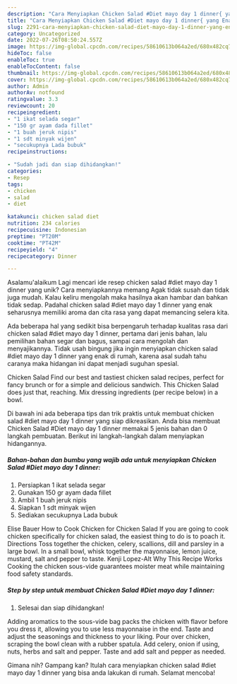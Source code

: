 ```yaml
---
description: "Cara Menyiapkan Chicken Salad #Diet mayo day 1 dinner{ yang Enak"
title: "Cara Menyiapkan Chicken Salad #Diet mayo day 1 dinner{ yang Enak"
slug: 2291-cara-menyiapkan-chicken-salad-diet-mayo-day-1-dinner-yang-enak
category: Uncategorized
date: 2022-07-26T08:50:24.557Z
image: https://img-global.cpcdn.com/recipes/58610613b064a2ed/680x482cq70/chicken-salad-diet-mayo-day-1-dinner-foto-resep-utama.jpg
hideToc: false
enableToc: true
enableTocContent: false
thumbnail: https://img-global.cpcdn.com/recipes/58610613b064a2ed/680x482cq70/chicken-salad-diet-mayo-day-1-dinner-foto-resep-utama.jpg
cover: https://img-global.cpcdn.com/recipes/58610613b064a2ed/680x482cq70/chicken-salad-diet-mayo-day-1-dinner-foto-resep-utama.jpg
author: Admin
authorAv: notfound
ratingvalue: 3.3
reviewcount: 20
recipeingredient:
- "1 ikat selada segar"
- "150 gr ayam dada fillet"
- "1 buah jeruk nipis"
- "1 sdt minyak wijen"
- "secukupnya Lada bubuk"
recipeinstructions:

- "Sudah jadi dan siap dihidangkan!"
categories:
- Resep
tags:
- chicken
- salad
- diet

katakunci: chicken salad diet 
nutrition: 234 calories
recipecuisine: Indonesian
preptime: "PT20M"
cooktime: "PT42M"
recipeyield: "4"
recipecategory: Dinner

---
```



Asalamu'alaikum Lagi mencari ide resep chicken salad #diet mayo day 1 dinner yang unik? Cara menyiapkannya memang Agak tidak susah dan tidak juga mudah. Kalau keliru mengolah maka hasilnya akan hambar dan bahkan tidak sedap. Padahal chicken salad #diet mayo day 1 dinner yang enak seharusnya memiliki aroma dan cita rasa yang dapat memancing selera kita.


Ada beberapa hal yang sedikit bisa berpengaruh terhadap kualitas rasa dari chicken salad #diet mayo day 1 dinner, pertama dari jenis bahan, lalu pemilihan bahan segar dan bagus, sampai cara mengolah dan menyajikannya. Tidak usah bingung jika ingin menyiapkan chicken salad #diet mayo day 1 dinner yang enak di rumah, karena asal sudah tahu caranya maka hidangan ini dapat menjadi suguhan spesial.

Chicken Salad Find our best and tastiest chicken salad recipes, perfect for fancy brunch or for a simple and delicious sandwich. This Chicken Salad does just that, reaching. Mix dressing ingredients (per recipe below) in a bowl.


Di bawah ini ada beberapa tips dan trik praktis untuk membuat chicken salad #diet mayo day 1 dinner yang siap dikreasikan. Anda bisa membuat Chicken Salad #Diet mayo day 1 dinner memakai 5 jenis bahan dan 0 langkah pembuatan. Berikut ini langkah-langkah dalam menyiapkan hidangannya.

<!--inarticleads1-->

##### Bahan-bahan dan bumbu yang wajib ada untuk menyiapkan Chicken Salad #Diet mayo day 1 dinner:

1. Persiapkan 1 ikat selada segar
1. Gunakan 150 gr ayam dada fillet
1. Ambil 1 buah jeruk nipis
1. Siapkan 1 sdt minyak wijen
1. Sediakan secukupnya Lada bubuk


Elise Bauer How to Cook Chicken for Chicken Salad If you are going to cook chicken specifically for chicken salad, the easiest thing to do is to poach it. Directions Toss together the chicken, celery, scallions, dill and parsley in a large bowl. In a small bowl, whisk together the mayonnaise, lemon juice, mustard, salt and pepper to taste. Kenji Lopez-Alt Why This Recipe Works Cooking the chicken sous-vide guarantees moister meat while maintaining food safety standards. 

<!--inarticleads2-->

##### Step by step untuk membuat Chicken Salad #Diet mayo day 1 dinner:


1. Selesai dan siap dihidangkan!

Adding aromatics to the sous-vide bag packs the chicken with flavor before you dress it, allowing you to use less mayonnaise in the end. Taste and adjust the seasonings and thickness to your liking. Pour over chicken, scraping the bowl clean with a rubber spatula. Add celery, onion if using, nuts, herbs and salt and pepper. Taste and add salt and pepper as needed. 

Gimana nih? Gampang kan? Itulah cara menyiapkan chicken salad #diet mayo day 1 dinner yang bisa anda lakukan di rumah. Selamat mencoba!
